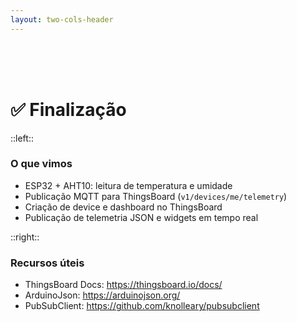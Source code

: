 ```yaml
---
layout: two-cols-header
---
```

<br><br><br>
# ✅ Finalização

::left::

<div class="pr-10">

### O que vimos
- ESP32 + AHT10: leitura de temperatura e umidade  
- Publicação MQTT para ThingsBoard (`v1/devices/me/telemetry`)  
- Criação de device e dashboard no ThingsBoard  
- Publicação de telemetria JSON e widgets em tempo real  

</div>

::right::

### Recursos úteis
- ThingsBoard Docs: https://thingsboard.io/docs/  
- ArduinoJson: https://arduinojson.org/  
- PubSubClient: https://github.com/knolleary/pubsubclient

